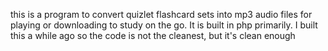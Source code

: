 this is a program to convert quizlet flashcard
sets into mp3 audio files for playing or downloading 
to study on the go.
It is built in php primarily.
I built this a while ago so the code is not the cleanest, but it's clean
enough
